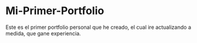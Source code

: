 # Mi-Primer-Portfolio
Este es el primer portfolio personal que he creado, el cual ire actualizando a medida, que gane experiencia.

